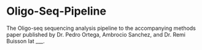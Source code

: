 # Oligo-Seq-Pipeline
The Oligo-seq sequencing analysis pipeline to the accompanying methods paper published by Dr. Pedro Ortega, Ambrocio Sanchez, and Dr. Remi Buisson Iat ___.
